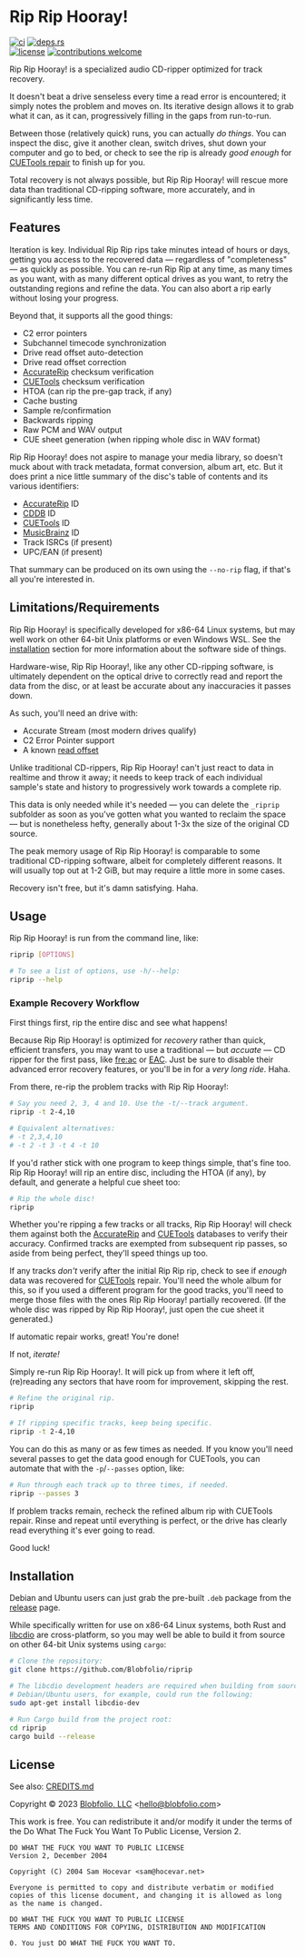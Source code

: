 # Rip Rip Hooray!

[![ci](https://img.shields.io/github/actions/workflow/status/Blobfolio/riprip/ci.yaml?style=flat-square&label=ci)](https://github.com/Blobfolio/riprip/actions)
[![deps.rs](https://deps.rs/repo/github/blobfolio/riprip/status.svg?style=flat-square&label=deps.rs)](https://deps.rs/repo/github/blobfolio/riprip)<br>
[![license](https://img.shields.io/badge/license-wtfpl-ff1493?style=flat-square)](https://en.wikipedia.org/wiki/WTFPL)
[![contributions welcome](https://img.shields.io/badge/PRs-welcome-brightgreen.svg?style=flat-square&label=contributions)](https://github.com/Blobfolio/riprip/issues)


Rip Rip Hooray! is a specialized audio CD-ripper optimized for track recovery.

It doesn't beat a drive senseless every time a read error is encountered; it simply notes the problem and moves on. Its iterative design allows it to grab what it can, as it can, progressively filling in the gaps from run-to-run.

Between those (relatively quick) runs, you can actually _do things_. You can inspect the disc, give it another clean, switch drives, shut down your computer and go to bed, or check to see the rip is already _good enough_ for [CUETools repair](http://cue.tools/wiki/CUETools_Database) to finish up for you.

Total recovery is not always possible, but Rip Rip Hooray! will rescue more data than traditional CD-ripping software, more accurately, and in significantly less time.



## Features

Iteration is key. Individual Rip Rip rips take minutes intead of hours or days, getting you access to the recovered data — regardless of "completeness" — as quickly as possible. You can re-run Rip Rip at any time, as many times as you want, with as many different optical drives as you want, to retry the outstanding regions and refine the data. You can also abort a rip early without losing your progress.

Beyond that, it supports all the good things:

* C2 error pointers
* Subchannel timecode synchronization
* Drive read offset auto-detection
* Drive read offset correction
* [AccurateRip](http://accuraterip.com/) checksum verification
* [CUETools](http://cue.tools/wiki/CUETools_Database) checksum verification
* HTOA (can rip the pre-gap track, if any)
* Cache busting
* Sample re/confirmation
* Backwards ripping
* Raw PCM and WAV output
* CUE sheet generation (when ripping whole disc in WAV format)

Rip Rip Hooray! does not aspire to manage your media library, so doesn't muck about with track metadata, format conversion, album art, etc. But it does print a nice little summary of the disc's table of contents and its various identifiers:

* [AccurateRip](http://accuraterip.com/) ID
* [CDDB](https://en.wikipedia.org/wiki/CDDB) ID
* [CUETools](http://cue.tools/wiki/CUETools_Database) ID
* [MusicBrainz](https://musicbrainz.org/) ID
* Track ISRCs (if present)
* UPC/EAN (if present)

That summary can be produced on its own using the `--no-rip` flag, if that's all you're interested in.



## Limitations/Requirements

Rip Rip Hooray! is specifically developed for x86-64 Linux systems, but may well work on other 64-bit Unix platforms or even Windows WSL. See the [installation](#installation) section for more information about the software side of things.

Hardware-wise, Rip Rip Hooray!, like any other CD-ripping software, is ultimately dependent on the optical drive to correctly read and report the data from the disc, or at least be accurate about any inaccuracies it passes down.

As such, you'll need an drive with:

* Accurate Stream (most modern drives qualify)
* C2 Error Pointer support
* A known [read offset](http://www.accuraterip.com/driveoffsets.htm)

Unlike traditional CD-rippers, Rip Rip Hooray! can't just react to data in realtime and throw it away; it needs to keep track of each individual sample's state and history to progressively work towards a complete rip.

This data is only needed while it's needed — you can delete the `_riprip` subfolder as soon as you've gotten what you wanted to reclaim the space — but is nonetheless hefty, generally about 1-3x the size of the original CD source.

The peak memory usage of Rip Rip Hooray! is comparable to some traditional CD-ripping software, albeit for completely different reasons. It will usually top out at 1-2 GiB, but may require a little more in some cases.

Recovery isn't free, but it's damn satisfying. Haha.



## Usage

Rip Rip Hooray! is run from the command line, like:

```bash
riprip [OPTIONS]

# To see a list of options, use -h/--help:
riprip --help
```

### Example Recovery Workflow

First things first, rip the entire disc and see what happens!

Because Rip Rip Hooray! is optimized for _recovery_ rather than quick, efficient transfers, you may want to use a traditional — but _accuate_ — CD ripper for the first pass, like [fre:ac](https://github.com/enzo1982/freac/) or [EAC](https://www.exactaudiocopy.de/). Just be sure to disable their advanced error recovery features, or you'll be in for a _very long ride_. Haha.

From there, re-rip the problem tracks with Rip Rip Hooray!:

```bash
# Say you need 2, 3, 4 and 10. Use the -t/--track argument.
riprip -t 2-4,10

# Equivalent alternatives:
# -t 2,3,4,10
# -t 2 -t 3 -t 4 -t 10
```

If you'd rather stick with one program to keep things simple, that's fine too. Rip Rip Hooray! will rip an entire disc, including the HTOA (if any), by default, and generate a helpful cue sheet too:

```bash
# Rip the whole disc!
riprip
```

Whether you're ripping a few tracks or all tracks, Rip Rip Hooray! will check them against both the [AccurateRip](http://accuraterip.com/) and [CUETools](http://cue.tools/wiki/CUETools_Database) databases to verify their accuracy. Confirmed tracks are exempted from subsequent rip passes, so aside from being perfect, they'll speed things up too.

If any tracks _don't_ verify after the initial Rip Rip rip, check to see if _enough_ data was recovered for [CUETools](http://cue.tools/wiki/CUETools) repair. You'll need the whole album for this, so if you used a different program for the good tracks, you'll need to merge those files with the ones Rip Rip Hooray! partially recovered. (If the whole disc was ripped by Rip Rip Hooray!, just open the cue sheet it generated.)

If automatic repair works, great! You're done!

If not, _iterate!_

Simply re-run Rip Rip Hooray!. It will pick up from where it left off, (re)reading any sectors that have room for improvement, skipping the rest.

```bash
# Refine the original rip.
riprip

# If ripping specific tracks, keep being specific.
riprip -t 2-4,10
```

You can do this as many or as few times as needed. If you know you'll need several passes to get the data good enough for CUETools, you can automate that with the `-p`/`--passes` option, like:

```bash
# Run through each track up to three times, if needed.
riprip --passes 3
```

If problem tracks remain, recheck the refined album rip with CUETools repair. Rinse and repeat until everything is perfect, or the drive has clearly read everything it's ever going to read.

Good luck!



## Installation

Debian and Ubuntu users can just grab the pre-built `.deb` package from the [release](https://github.com/Blobfolio/riprip/releases) page.

While specifically written for use on x86-64 Linux systems, both Rust and [libcdio](https://www.gnu.org/software/libcdio/) are cross-platform, so you may well be able to build it from source on other 64-bit Unix systems using `cargo`:

```bash
# Clone the repository:
git clone https://github.com/Blobfolio/riprip

# The libcdio development headers are required when building from source;
# Debian/Ubuntu users, for example, could run the following:
sudo apt-get install libcdio-dev

# Run Cargo build from the project root:
cd riprip
cargo build --release
```



## License

See also: [CREDITS.md](CREDITS.md)

Copyright © 2023 [Blobfolio, LLC](https://blobfolio.com) &lt;hello@blobfolio.com&gt;

This work is free. You can redistribute it and/or modify it under the terms of the Do What The Fuck You Want To Public License, Version 2.

    DO WHAT THE FUCK YOU WANT TO PUBLIC LICENSE
    Version 2, December 2004
    
    Copyright (C) 2004 Sam Hocevar <sam@hocevar.net>
    
    Everyone is permitted to copy and distribute verbatim or modified
    copies of this license document, and changing it is allowed as long
    as the name is changed.
    
    DO WHAT THE FUCK YOU WANT TO PUBLIC LICENSE
    TERMS AND CONDITIONS FOR COPYING, DISTRIBUTION AND MODIFICATION
    
    0. You just DO WHAT THE FUCK YOU WANT TO.

